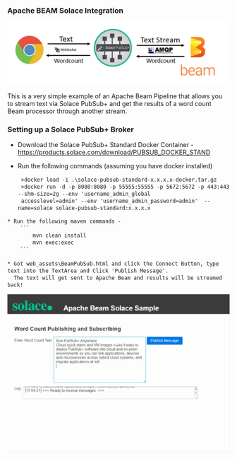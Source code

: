 ### Apache BEAM Solace Integration 

![Solace Apache Beam](static_assets/word-count-beam.png "Apache Beam Solace")

This is a very simple example of an Apache Beam Pipeline that allows you to stream text via Solace PubSub+ and get the results of a word count Beam processor through another stream.

### Setting up a Solace PubSub+ Broker

  
   * Download the Solace PubSub+ Standard Docker Container - https://products.solace.com/download/PUBSUB_DOCKER_STAND
   
   * Run the following commands (assuming you have docker installed)
      ```
       >docker load -i .\solace-pubsub-standard-x.x.x.x-docker.tar.gz
       >docker run -d -p 8080:8080 -p 55555:55555 -p 5672:5672 -p 443:443 --shm-size=2g --env 'username_admin_global
       accesslevel=admin' --env 'username_admin_password=admin'  --name=solace solace-pubsub-standard:x.x.x.x
      ```
      
    * Run the following maven commands - 
        ```
            mvn clean install
            mvn exec:exec
        ```
    
    * Got web_assets\BeamPubSub.html and click the Connect Button, type text into the TextArea and Click 'Publish Message'.     
      The text will get sent to Apache Beam and results will be streamed back!
   
   ![Solace Apache Beam](static_assets/apache-beam-solace.gif "Solace APache Beam")




